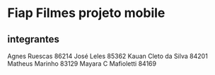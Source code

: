 # Fiap Filmes projeto mobile

## integrantes 

Agnes Ruescas 86214
José Leles 85362
Kauan Cleto da Silva 84201
Matheus Marinho 83129
Mayara C Mafioletti 84169
